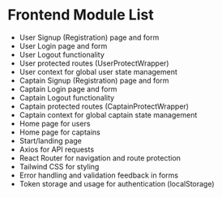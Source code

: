 # Frontend Module List

- User Signup (Registration) page and form
- User Login page and form
- User Logout functionality
- User protected routes (UserProtectWrapper)
- User context for global user state management
- Captain Signup (Registration) page and form
- Captain Login page and form
- Captain Logout functionality
- Captain protected routes (CaptainProtectWrapper)
- Captain context for global captain state management
- Home page for users
- Home page for captains
- Start/landing page
- Axios for API requests
- React Router for navigation and route protection
- Tailwind CSS for styling
- Error handling and validation feedback in forms
- Token storage and usage for authentication (localStorage)